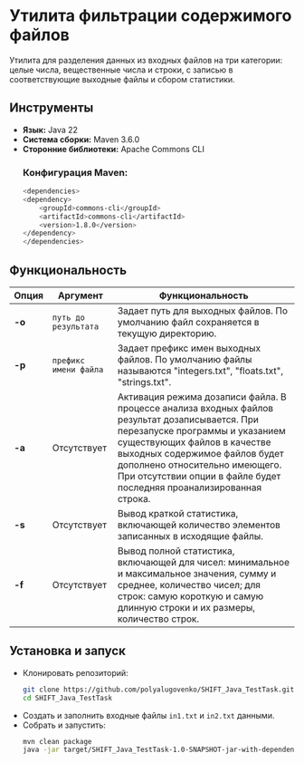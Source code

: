 # Утилита фильтрации содержимого файлов

Утилита для разделения данных из входных файлов на три категории: целые числа, вещественные числа и строки, с записью в соответствующие выходные файлы и сбором статистики.

## Инструменты

- **Язык:** Java 22
- **Система сборки:** Maven 3.6.0
- **Сторонние библиотеки:** Apache Commons CLI
  ### Конфигурация Maven:
    ```bash
    <dependencies>
    <dependency>
        <groupId>commons-cli</groupId>
        <artifactId>commons-cli</artifactId>
        <version>1.8.0</version>
    </dependency>
  </dependencies>
    ```

## Функциональность

| Опция  | Аргумент              | Функциональность                                                                                                                                                                                                                                                                                            |
|--------|-----------------------|-------------------------------------------------------------------------------------------------------------------------------------------------------------------------------------------------------------------------------------------------------------------------------------------------------------|
| **-o** | `путь до результата`  | Задает путь для выходных файлов. По умолчанию файл сохраняется в текущую директорию.                                                                                                                                                                                                                        |
| **-p** | `префикс имени файла` | Задает префикс имен выходных файлов. По умолчанию файлы называются "integers.txt", "floats.txt", "strings.txt".                                                                                                                                                                                             |
| **-a** | Отсутствует           | Активация режима дозаписи файла. В процессе анализа входных файлов результат дозаписывается. При перезапуске программы и указанием существующих файлов в качестве выходных содержимое файлов будет дополнено относительно имеющего. При отсутствии опции в файле будет последняя проанализированная строка. |
| **-s** | Отсутствует        | Вывод краткой статистика, включающей количество элементов записанных в исходящие файлы.                                                                                                                                                                                                                     |
| **-f** | Отсутствует        | Вывод полной статистика, включающей для чисел: минимальное и максимальное значения, сумму и среднее, количество чисел; для строк: самую короткую и самую длинную строки и их размеры, количество строк.                                                                                                     |

## Установка и запуск

- Клонировать репозиторий:
    ```bash
    git clone https://github.com/polyalugovenko/SHIFT_Java_TestTask.git
    cd SHIFT_Java_TestTask
   ```
- Создать и заполнить входные файлы ``in1.txt`` и  ``in2.txt`` данными.
- Собрать и запустить:
    ```bash
    mvn clean package
    java -jar target/SHIFT_Java_TestTask-1.0-SNAPSHOT-jar-with-dependencies.jar -s -a -p sample- in1.txt in2.txt
    ```